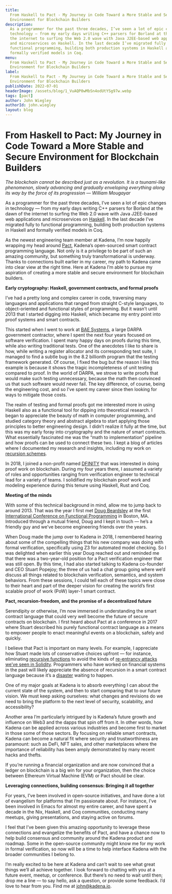 ```yaml
---
title:
  From Haskell to Pact - My Journey in Code Toward a More Stable and Secure
  Environment for Blockchain Builders
description:
  As a programmer for the past three decades, I’ve seen a lot of epic changes in
  technology — from my early days writing C++ parsers for Borland at the dawn of
  the internet to surfing the Web 2.0 wave with Java J2EE-based web applications
  and microservices on Haskell. In the last decade I’ve migrated fully to
  functional programming, building both production systems in Haskell and
  formally verified models in Coq.
menu:
  From Haskell to Pact - My Journey in Code Toward a More Stable and Secure
  Environment for Blockchain Builders
label:
  From Haskell to Pact - My Journey in Code Toward a More Stable and Secure
  Environment for Blockchain Builders
publishDate: 2022-07-01
headerImage: /assets/blog/1_VuAQP0wMbSn4odUtYSg97w.webp
tags: [pact]
author: John Wiegley
authorId: john.wiegley
layout: blog
---
```


# From Haskell to Pact: My Journey in Code Toward a More Stable and Secure Environment for Blockchain Builders

_The blockchain cannot be described just as a revolution. It is a tsunami-like
phenomenon, slowly advancing and gradually enveloping everything along its way
by the force of its progression — William Mougayar_

As a programmer for the past three decades, I’ve seen a lot of epic changes in
technology — from my early days writing C++ parsers for Borland at the dawn of
the internet to surfing the Web 2.0 wave with Java J2EE-based web applications
and microservices on [Haskell](https://www.haskell.org/). In the last decade
I’ve migrated fully to functional programming, building both production systems
in Haskell and formally verified models in Coq.

As the newest engineering team member at Kadena, I’m now happily wrapping my
head around [Pact](/docs/pact/beginner), Kadena’s open-sourced smart contract
programming language. Not only is it a privilege to be part of such an amazing
community, but something truly transformational is underway. Thanks to
connections built earlier in my career, my path to Kadena came into clear view
at the right time. Here at Kadena I’m able to pursue my aspiration of creating a
more stable and secure environment for blockchain builders.

**Early cryptography: Haskell, government contracts, and formal proofs**

I’ve had a pretty long and complex career in code, traversing many languages and
applications that ranged from straight C-style languages, to object-oriented and
functional styles of programming. But it wasn’t until 2013 that I started
digging into Haskell, which became my entry point into proof systems and smart
contracts.

This started when I went to work at
[BAE Systems](https://www.baesystems.com/en-us/home), a large DARPA government
contractor, where I spent the next four years focused on software verification.
I spent many happy days on proofs during this time, while also writing
traditional tests. One of the anecdotes I like to share is how, while writing a
register allocator and its corresponding test suite, I managed to find a subtle
bug in the 8.2 billionth program that the testing framework generated. Of
course, I fixed the bug but the reason I like this example is because it shows
the tragic incompleteness of unit testing compared to proof. In the world of
DARPA, we strove to write proofs that would make such testing unnecessary,
because the math then convinced us that such software would never fail. The key
difference, of course, being the engineering cost, and so I’ve spent my career
since then looking for ways to mitigate those costs.

The realm of testing and formal proofs got me interested more in using Haskell
also as a functional tool for dipping into theoretical research. I began to
appreciate the beauty of math in computer programming, and studied category
theory and abstract algebra to start applying those principles to better
engineering design. I didn’t realize it fully at the time, but this was my early
foray into cryptography and the nature of smart contracts. What essentially
fascinated me was the “math to implementation” pipeline and how proofs can be
used to connect these two. I kept a blog of articles where I documented my
research and insights, including my work on
[recursion schemes](http://newartisans.com/2018/04/win-for-recursion-schemes/).

In 2018, I joined a non-profit named [DFINITY](https://dfinity.org/) that was
interested in doing proof work on blockchain. During my four years there, I
assumed a variety of roles and opportunities ranging from verification engineer
to technical lead for a variety of teams. I solidified my blockchain proof work
and modeling experience during this tenure using Haskell, Rust and Coq.

**Meeting of the minds**

With some of this technical background in mind, allow me to jump back to
around 2013. That was the year I first met
[Doug Beardsley](https://www.linkedin.com/in/doug-beardsley-627b275/) at the
first
[International Conference on Functional Programming](https://www.icfpconference.org/)
in Boston, MA. Introduced through a mutual friend, Doug and I kept in touch —
he’s a friendly guy and we’ve become engineering friends over the years.

When Doug made the jump over to Kadena in 2018, I remembered hearing about some
of the compelling things that his new company was doing with formal
verification, specifically using Z3 for automated model checking. So I was
delighted when earlier this year Doug reached out and reminded me that there was
a two-year-old position for a Pact verification engineer that was still open. By
this time, I had also started talking to Kadena co-founder and CEO Stuart
Popejoy; the three of us had a chat group going where we’d discuss all things
related to blockchain verification, semantics, and system behaviors. From these
sessions, I could tell each of these topics were close to their heart and part
of the deeper vision for creating the world’s first scalable proof of work (PoW)
layer-1 smart contract.

**Pact, recursion-freedom, and the promise of a decentralized future**

Serendipity or otherwise, I’m now immersed in understanding the smart contract
language that could very well become the future of secure contracts on
blockchain. I first heard about Pact at a conference in 2017 where Stuart
described his purely functional contract language as a means to empower people
to enact meaningful events on a blockchain, safely and quickly.

I believe that Pact is important on many levels. For example, I appreciate how
Stuart made lots of conservative choices upfront — for instance, eliminating
[recursive functions](https://www.geeksforgeeks.org/recursive-functions/) to
avoid the kinds of
[re-entrancy attacks we’ve seen in Solidity](https://jeancvllr.medium.com/solidity-tutorial-all-about-functions-dba2ccb1e931#:~:text=Recursive%20functions%20are%20dangerous%20in,is%20reached%2C%20the%20function%20stops.).
Programmers who have worked on financial systems in the past will likely
appreciate the absence of recursion in a smart contract language because it’s a
[disaster](https://www.gemini.com/cryptopedia/the-dao-hack-makerdao#section-origins-of-the-dao)
waiting to happen.

One of my major goals at Kadena is to absorb everything I can about the current
state of the system, and then to start comparing that to our future vision. We
must keep asking ourselves: what changes and revisions do we need to bring the
platform to the next level of security, scalability, and accessibility?

Another area I’m particularly intrigued by is Kadena’s future growth and
influence on Web3 and the dapps that spin off from it. In other words, how
Kadena can be applied across various industries and become first to market in
those some of those sectors. By focusing on reliable smart contracts, Kadena can
become a natural fit where security and trustworthiness are paramount: such as
DeFi, NFT sales, and other marketplaces where the importance of reliability has
been amply demonstrated by many recent hacks and thefts.

If you’re running a financial organization and are now convinced that a ledger
on blockchain is a big win for your organization, then the choice between
Ethereum Virtual Machine (EVM) or Pact should be clear.

**Leveraging connections, building consensus: Bringing it all together**

For years, I’ve been involved in open-source initiatives, and have done a lot of
evangelism for platforms that I’m passionate about. For instance, I’ve been
involved in Emacs for almost my entire career, and have spent a decade in the
Nix, Haskell, and Coq communities, conducting many meetups, giving
presentations, and staying active on forums.

I feel that I’ve been given this amazing opportunity to leverage these
connections and evangelize the benefits of Pact, and have a chance now to help
build consensus and community around the Kadena product and roadmap. Some in the
open-source community might know me for my work in formal verification, so now
will be a time to help interface Kadena with the broader communities I belong
to.

I’m really excited to be here at Kadena and can’t wait to see what great things
we’ll all achieve together. I look forward to chatting with you at a future
event, meetup, or conference. But there’s no need to wait until then; drop me a
line — to say hello, ask a question, or provide some feedback. I’d love to hear
from you. Find me at [john@kadena.io](mailto:john.wiegley@kadena.io).
